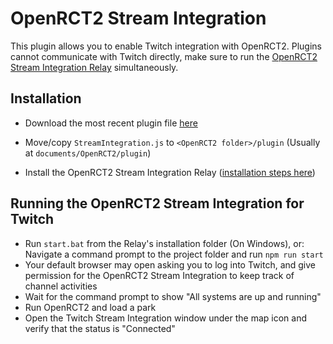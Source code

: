 # OpenRCT2 Stream Integration
This plugin allows you to enable Twitch integration with OpenRCT2. 
Plugins cannot communicate with Twitch directly, make sure to run the [OpenRCT2 Stream Integration Relay](https://github.com/oli414/OpenRCT2StreamIntegration) simultaneously.

## Installation
- Download the most recent plugin file [here](https://github.com/oli414/StreamIntegrationPlugin/releases)
- Move/copy `StreamIntegration.js` to `<OpenRCT2 folder>/plugin` (Usually at `documents/OpenRCT2/plugin`)

- Install the OpenRCT2 Stream Integration Relay ([installation steps here](https://github.com/oli414/OpenRCT2StreamIntegration))

## Running the OpenRCT2 Stream Integration for Twitch
- Run `start.bat` from the Relay's installation folder (On Windows), or: Navigate a command prompt to the project folder and run `npm run start`
- Your default browser may open asking you to log into Twitch, and give permission for the OpenRCT2 Stream Integration to keep track of channel activities
- Wait for the command prompt to show "All systems are up and running"
- Run OpenRCT2 and load a park
- Open the Twitch Stream Integration window under the map icon and verify that the status is "Connected"
